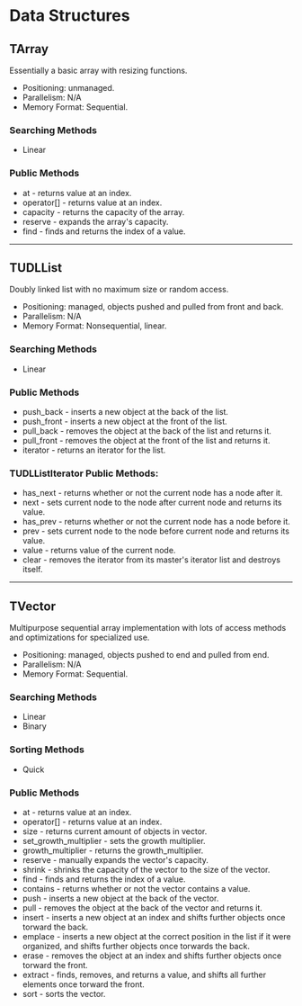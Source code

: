 # Data Structures

## TArray
Essentially a basic array with resizing functions.

- Positioning: unmanaged.
- Parallelism: N/A
- Memory Format: Sequential.

### Searching Methods
- Linear

### Public Methods
- at - returns value at an index.
- operator[] - returns value at an index.
- capacity - returns the capacity of the array.
- reserve - expands the array's capacity.
- find - finds and returns the index of a value.

---
## TUDLList
Doubly linked list with no maximum size or random access.

- Positioning: managed, objects pushed and pulled from front and back.
- Parallelism: N/A
- Memory Format: Nonsequential, linear.

### Searching Methods
- Linear

### Public Methods
- push_back - inserts a new object at the back of the list.
- push_front - inserts a new object at the front of the list.
- pull_back - removes the object at the back of the list and returns it.
- pull_front - removes the object at the front of the list and returns it.
- iterator - returns an iterator for the list.

### TUDLListIterator Public Methods:
- has_next - returns whether or not the current node has a node after it.
- next - sets current node to the node after current node and returns its value.
- has_prev - returns whether or not the current node has a node before it.
- prev - sets current node to the node before current node and returns its value.
- value - returns value of the current node.
- clear - removes the iterator from its master's iterator list and destroys itself.

---
## TVector
Multipurpose sequential array implementation with lots of access methods and optimizations for specialized use.

- Positioning: managed, objects pushed to end and pulled from end.
- Parallelism: N/A
- Memory Format: Sequential.

### Searching Methods
- Linear
- Binary

### Sorting Methods
- Quick

### Public Methods
- at - returns value at an index.
- operator[] - returns value at an index.
- size - returns current amount of objects in vector.
- set_growth_multiplier - sets the growth multiplier.
- growth_multiplier - returns the growth_multiplier.
- reserve - manually expands the vector's capacity.
- shrink - shrinks the capacity of the vector to the size of the vector.
- find - finds and returns the index of a value.
- contains - returns whether or not the vector contains a value.
- push - inserts a new object at the back of the vector.
- pull - removes the object at the back of the vector and returns it.
- insert - inserts a new object at an index and shifts further objects once torward the back.
- emplace - inserts a new object at the correct position in the list if it were organized, and shifts further objects once torwards the back.
- erase - removes the object at an index and shifts further objects once torward the front.
- extract - finds, removes, and returns a value, and shifts all further elements once torward the front.
- sort - sorts the vector.

